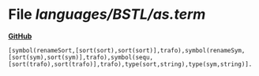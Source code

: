# File _languages/BSTL/as.term_
**[GitHub](https://github.com/softlang/yas/blob/master/languages/BSTL/as.term)**
```
[symbol(renameSort,[sort(sort),sort(sort)],trafo),symbol(renameSym,[sort(sym),sort(sym)],trafo),symbol(sequ,[sort(trafo),sort(trafo)],trafo),type(sort,string),type(sym,string)].
```

